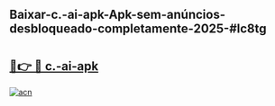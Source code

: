 ## Baixar-c.-ai-apk-Apk-sem-anúncios-desbloqueado-completamente-2025-#lc8tg

# <h2><a href="https://ainizakaria.my?title=c.-ai-apk&ref=20M">🔗👉 🔴 c.-ai-apk</a></h2>

[![acn](https://github.com/user-attachments/assets/0f9c940e-d8b0-45ae-aac7-cd30a18b3e1c)](https://ainizakaria.my?title=c.-ai-apk&ref=20M)


